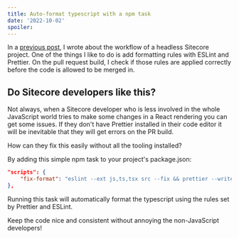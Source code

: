 ```yaml
---
title: Auto-format typescript with a npm task
date: '2022-10-02'
spoiler:  
---
```


In a [previous post](/scalable-head), I wrote about the workflow of a headless Sitecore project. 
One of the things I like to do is add formatting rules with ESLint and Prettier. On the pull request build, I check if those rules are applied correctly before the code is allowed to be merged in.

## Do Sitecore developers like this?
Not always, when a Sitecore developer who is less involved in the whole JavaScript world tries to make some changes in a React rendering you can get some issues. If they don't have Prettier installed in their code editor it will be inevitable that they will get errors on the PR build. 

How can they fix this easily without all the tooling installed?

By adding this simple npm task to your project's package.json:

```JSON
"scripts": {
    "fix-format": "eslint --ext js,ts,tsx src --fix && prettier --write \"src/**/*.{ts,tsx}\""
},
```

Running this task will automatically format the typescript using the rules set by Prettier and ESLint.

Keep the code nice and consistent without annoying the non-JavaScript developers!